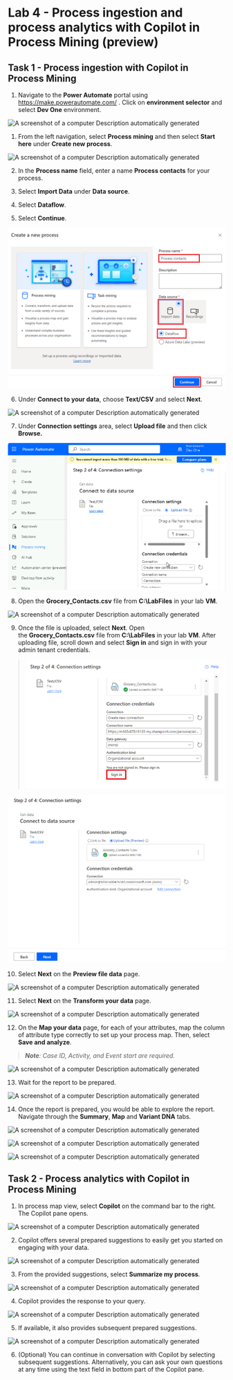# Lab 4 - Process ingestion and process analytics with Copilot in Process Mining (preview)

## Task 1 - Process ingestion with Copilot in Process Mining

1.  Navigate to the **Power Automate** portal using
    <https://make.powerautomate.com/> . Click on **environment
    selector** and select **Dev One** environment.

![A screenshot of a computer Description automatically
generated](./media/image1.png)

1.  From the left navigation, select **Process mining** and then select
    **Start here** under **Create new process**.

![A screenshot of a computer Description automatically
generated](./media/image2.png)

2.  In the **Process name** field, enter a name **Process contacts** for
    your process.

3.  Select **Import Data** under **Data source**.

4.  Select **Dataflow**.

5.  Select **Continue**.

![](./media/image3.png)

6.  Under **Connect to your data**, choose **Text/CSV** and select
    **Next**.

![A screenshot of a computer Description automatically
generated](./media/image4.png)

7.  Under **Connection settings** area, select **Upload file** and then
    click **Browse.**

![](./media/image5.png)

8.  Open the **Grocery_Contacts.csv** file from **C:\LabFiles** in your
    lab **VM**.

![A screenshot of a computer Description automatically
generated](./media/image6.png)

9.  Once the file is uploaded, select **Next**. Open
    the **Grocery_Contacts.csv** file from **C:\LabFiles** in your
    lab **VM**. After uploading file, scroll down and select **Sign in**
    and sign in with your admin tenant credentials.

> ![](./media/image7.png)

![](./media/image8.png)

10. Select **Next** on the **Preview file data** page.

![A screenshot of a computer Description automatically
generated](./media/image9.png)

11. Select **Next** on the **Transform your data** page.

![A screenshot of a computer Description automatically
generated](./media/image10.png)

12. On the **Map your data** page, for each of your attributes, map the
    column of attribute type correctly to set up your process map. Then,
    select **Save and analyze**.

> ***Note**: Case ID, Activity, and Event start are required.*

![A screenshot of a computer Description automatically
generated](./media/image11.png)

13. Wait for the report to be prepared.

![A screenshot of a computer Description automatically
generated](./media/image12.png)

14. Once the report is prepared, you would be able to explore the
    report. Navigate through the **Summary**, **Map** and **Variant
    DNA** tabs.

![A screenshot of a computer Description automatically
generated](./media/image13.png)

![A screenshot of a computer Description automatically
generated](./media/image14.png)

![A screenshot of a computer Description automatically
generated](./media/image15.png)

## Task 2 - Process analytics with Copilot in Process Mining

1.  In process map view, select **Copilot** on the command bar to the
    right. The Copilot pane opens.

![A screenshot of a computer Description automatically
generated](./media/image16.png)

2.  Copilot offers several prepared suggestions to easily get you
    started on engaging with your data.

![A screenshot of a computer Description automatically
generated](./media/image17.png)

3.  From the provided suggestions, select **Summarize my process**.

![A screenshot of a computer Description automatically
generated](./media/image18.png)

4.  Copilot provides the response to your query.

![A screenshot of a computer Description automatically
generated](./media/image19.png)

5.  If available, it also provides subsequent prepared suggestions.

![A screenshot of a computer Description automatically
generated](./media/image20.png)

6.  (Optional) You can continue in conversation with Copilot by
    selecting subsequent suggestions. Alternatively, you can ask your
    own questions at any time using the text field in bottom part of the
    Copilot pane.
